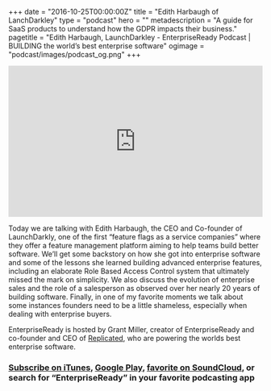 +++
date = "2016-10-25T00:00:00Z"
title = "Edith Harbaugh of LanchDarkley"
type = "podcast"
hero = ""
metadescription = "A guide for SaaS products to understand how the GDPR impacts their business."
pagetitle = "Edith Harbaugh, LaunchDarkley - EnterpriseReady Podcast | BUILDING the world’s best enterprise software"
ogimage = "podcast/images/podcast_og.png"
+++

<iframe width="100%" height="300" scrolling="no" frameborder="no" allow="autoplay" src="https://w.soundcloud.com/player/?url=https%3A//api.soundcloud.com/tracks/585184320&color=%23ee5042&auto_play=false&hide_related=false&show_comments=true&show_user=true&show_reposts=false&show_teaser=true&visual=true"></iframe>

Today we are talking with Edith Harbaugh, the CEO and Co-founder of LaunchDarkly, one of the first “feature flags as a service companies” where they offer a feature management platform aiming to help teams build better software. We’ll get some backstory on how she got into enterprise software and some of the lessons she learned building advanced enterprise features, including an elaborate Role Based Access Control system that ultimately missed the mark on simplicity. We also discuss the evolution of enterprise sales and the role of a salesperson as observed over her nearly 20 years of building software. Finally, in one of my favorite moments we talk about some instances founders need to be a little shameless, especially when dealing with enterprise buyers.

EnterpriseReady is hosted by Grant Miller, creator of EnterpriseReady and co-founder and CEO of [Replicated](https://www.replicated.com), who are powering the worlds best enterprise software.

### [Subscribe on iTunes](https://itunes.apple.com/us/podcast/ep-5-evolution-enterprise-edith-harbaugh-launchdarkly/id1437951282?i=1000431194083&mt=2), [Google Play](https://play.google.com/music/listen?u=0#/ps/Iq3uifjva44tdvm2orhu4apvjtu), [favorite on SoundCloud](https://soundcloud.com/heavybit/sets/enterpriseready), or search for “EnterpriseReady” in your favorite podcasting app
